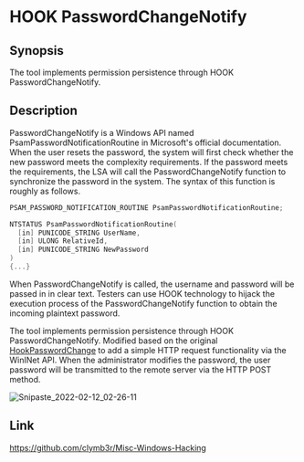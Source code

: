 # HOOK PasswordChangeNotify

## Synopsis

The tool implements permission persistence through HOOK PasswordChangeNotify. 

## Description

PasswordChangeNotify is a Windows API named PsamPasswordNotificationRoutine in Microsoft's official documentation. When the user resets the password, the system will first check whether the new password meets the complexity requirements. If the password meets the requirements, the LSA will call the PasswordChangeNotify function to synchronize the password in the system. The syntax of this function is roughly as follows.

```c++
PSAM_PASSWORD_NOTIFICATION_ROUTINE PsamPasswordNotificationRoutine;

NTSTATUS PsamPasswordNotificationRoutine(
  [in] PUNICODE_STRING UserName,
  [in] ULONG RelativeId,
  [in] PUNICODE_STRING NewPassword
)
{...}
```

When PasswordChangeNotify is called, the username and password will be passed in in clear text. Testers can use HOOK technology to hijack the execution process of the PasswordChangeNotify function to obtain the incoming plaintext password.

The tool implements permission persistence through HOOK PasswordChangeNotify. Modified based on the original [HookPasswordChange](https://github.com/clymb3r/Misc-Windows-Hacking) to add a simple HTTP request functionality via the WinINet API. When the administrator modifies the password, the user password will be transmitted to the remote server via the HTTP POST method.

![Snipaste_2022-02-12_02-26-11](https://s2.loli.net/2022/02/12/heSGRpYBa81sq7V.png)

## Link

https://github.com/clymb3r/Misc-Windows-Hacking

